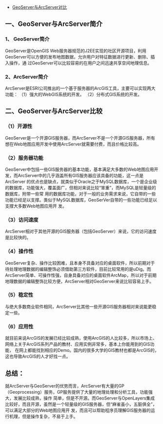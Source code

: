 - [GeoServer与ArcServer对比](https://www.cnblogs.com/boonya/p/14861022.html)

## 一、GeoServer与ArcServer简介

### 1、 GeoServer简介

GeoServer是OpenGIS Web服务器规范的J2EE实现的社区开源项目，利用GeoServer可以方便的发布地图数据，允许用户对特征数据进行更新、删除、插入操作，通 过GeoServer可以比较容易的在用户之间迅速共享空间地理信息。

### 2、ArcServer简介

ArcServer是ESRI公司推出的一个基于服务器的ArcGIS工具，主要可以实现两大功能：
（1）强大的WebGIS系统的开发。
（2）分布式GIS系统的开发。

## 二、GeoServer与ArcServer比较

### （1）开源性

GeoServer是一个开源GIS服务器，而ArcServer不是一个开源GIS服务器，所有想在Web地图应用开发中使用ArcServer就需要付费，而且价格比较高。

### （2）服务器功能

GeoServer中包括一些GIS服务器的基本功能，基本满足大多数的Web地图应用开发，而ArcServer中的几乎涵盖所有GIS服务器应该具备的功能，这一点是ArcServer 的优点也是缺点，就类似于Oracle之于MySQL数据库，一个是企业级的数据库，功能强大，覆盖面广，但相对来说比较“笨重”，而MySQL是轻量级的数据库，附带一些常 用的数据库功能，对于一般的业务需求来说，它自带的一些功能已经足以支撑。类似于MySQL数据库，GeoSerVer自带的一些功能已经足以支撑大多数Web地图应用开 发。

### （3）访问速度                                      

ArcServer相对于其他开源的GIS服务器（包括GeoServer）来说，它的访问速度是比较快的。

### （4）操作性

GeoServer复杂、操作比较困难，且本身不具备对应的桌面软件，所以前期对于待处理地理数据的编辑整饰必须借助第三方软件，目前比较常用的是uDig。而 ArcServer简单、可操作性强，自身具备对应的桌面软件ArcMap，所以对于前期地理数据的编辑整饰比较方便，ArcServer相对GeoServer来说比较容易上手。

### （5）稳定性

与绝大多数商业软件相同，ArcServer比其他一些开源GIS服务器相对来说能更稳定一些。

### （6）应用性

就目前来说ArcGIS的发展已经比较成熟，使用ArcGIS的人比较多，所以市场上、网络上关于ArcGIS系列产品的教材、应用实例非常多，基本上你能用到的GIS功能， 在网上都能找到相应的Demo。国内的很多大学的GIS教材也都是ArcGIS的，这也导致ArcGIS的人才好找一点。

## 总结：

就ArcServer与GeoServer的优势而言，ArcServer有大量的GP（Geoprocessing）服务，GP服务提供了大量的地理处理和分析工具，功能强大，发展比较成熟，操作 简单，但是不开源。而GeoServer与OpenLayers集成比较好，而且开源，虽然是一个轻量级的GIS服务器，但“麻雀虽小，五脏俱全”，可以满足大部分的Web地图应用开 发，而且可以帮助程序员理解GIS服务器的运行机理，但是操作复杂，不易于上手。